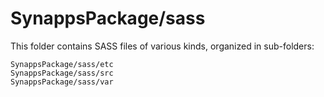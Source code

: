 # SynappsPackage/sass

This folder contains SASS files of various kinds, organized in sub-folders:

    SynappsPackage/sass/etc
    SynappsPackage/sass/src
    SynappsPackage/sass/var
